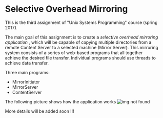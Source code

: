 # Selective Overhead Mirroring

This is the third assignment of "Unix Systems Programming" course (spring 2017).

The main goal of this assignment is to create a *selective overhead mirroring application* , which will be capable of copying multiple directories from a remote Content Server to a selected machine (Mirror Server). This mirroring system consists of a series of web-based programs that all together achieve the desired file transfer. Individual programs should use threads to achieve data transfer.

Three main programs:
  * MirrorInitiator
  * MirrorServer
  * ContentServer


The following picture shows how the application works
![img not found](https://github.com/giorgospan/SelectiveOverheadMirroring/blob/master/Figure.png "Figure")


More details will be added soon !!!
